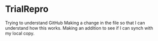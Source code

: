 # TrialRepro
Trying to understand GitHub
Making a change in the file so that I can understand how this works.
Making an addition to see if I can synch with my local copy.

